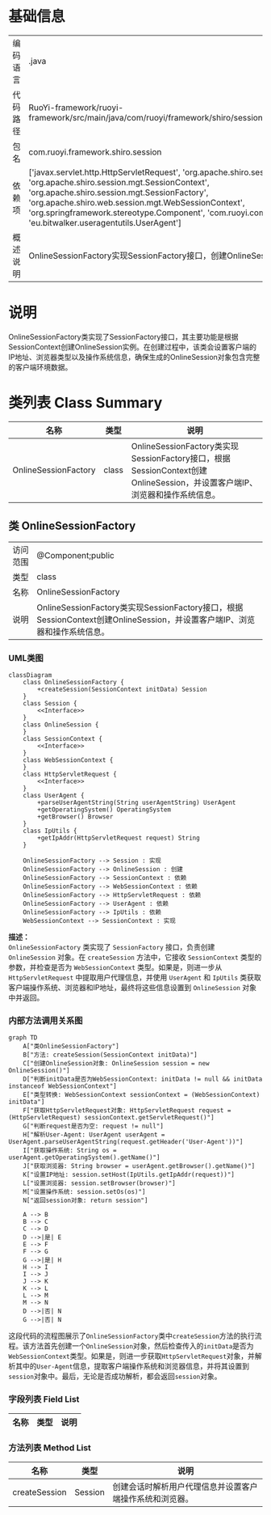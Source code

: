 # 基础信息

|      |      |
|------|------|
| 编码语言 | .java |
| 代码路径 | RuoYi-framework/ruoyi-framework/src/main/java/com/ruoyi/framework/shiro/session/OnlineSessionFactory.java |
| 包名 | com.ruoyi.framework.shiro.session |
| 依赖项 | ['javax.servlet.http.HttpServletRequest', 'org.apache.shiro.session.Session', 'org.apache.shiro.session.mgt.SessionContext', 'org.apache.shiro.session.mgt.SessionFactory', 'org.apache.shiro.web.session.mgt.WebSessionContext', 'org.springframework.stereotype.Component', 'com.ruoyi.common.utils.IpUtils', 'eu.bitwalker.useragentutils.UserAgent'] |
| 概述说明 | OnlineSessionFactory实现SessionFactory接口，创建OnlineSession并设置客户端信息。 |

# 说明

OnlineSessionFactory类实现了SessionFactory接口，其主要功能是根据SessionContext创建OnlineSession实例。在创建过程中，该类会设置客户端的IP地址、浏览器类型以及操作系统信息，确保生成的OnlineSession对象包含完整的客户端环境数据。

# 类列表 Class Summary

| 名称   | 类型  | 说明 |
|-------|------|-------------|
| OnlineSessionFactory | class | OnlineSessionFactory类实现SessionFactory接口，根据SessionContext创建OnlineSession，并设置客户端IP、浏览器和操作系统信息。 |



## 类 OnlineSessionFactory

|      |      |
|------|------|
| 访问范围 | @Component;public |
| 类型 | class |
| 名称 | OnlineSessionFactory |
| 说明 | OnlineSessionFactory类实现SessionFactory接口，根据SessionContext创建OnlineSession，并设置客户端IP、浏览器和操作系统信息。 |


### UML类图

```mermaid
classDiagram
    class OnlineSessionFactory {
        +createSession(SessionContext initData) Session
    }
    class Session {
        <<Interface>>
    }
    class OnlineSession {
    }
    class SessionContext {
        <<Interface>>
    }
    class WebSessionContext {
    }
    class HttpServletRequest {
        <<Interface>>
    }
    class UserAgent {
        +parseUserAgentString(String userAgentString) UserAgent
        +getOperatingSystem() OperatingSystem
        +getBrowser() Browser
    }
    class IpUtils {
        +getIpAddr(HttpServletRequest request) String
    }

    OnlineSessionFactory --> Session : 实现
    OnlineSessionFactory --> OnlineSession : 创建
    OnlineSessionFactory --> SessionContext : 依赖
    OnlineSessionFactory --> WebSessionContext : 依赖
    OnlineSessionFactory --> HttpServletRequest : 依赖
    OnlineSessionFactory --> UserAgent : 依赖
    OnlineSessionFactory --> IpUtils : 依赖
    WebSessionContext --> SessionContext : 实现
```

**描述：**  
`OnlineSessionFactory` 类实现了 `SessionFactory` 接口，负责创建 `OnlineSession` 对象。在 `createSession` 方法中，它接收 `SessionContext` 类型的参数，并检查是否为 `WebSessionContext` 类型。如果是，则进一步从 `HttpServletRequest` 中提取用户代理信息，并使用 `UserAgent` 和 `IpUtils` 类获取客户端操作系统、浏览器和IP地址，最终将这些信息设置到 `OnlineSession` 对象中并返回。


### 内部方法调用关系图

```mermaid
graph TD
    A["类OnlineSessionFactory"]
    B["方法: createSession(SessionContext initData)"]
    C["创建OnlineSession对象: OnlineSession session = new OnlineSession()"]
    D["判断initData是否为WebSessionContext: initData != null && initData instanceof WebSessionContext"]
    E["类型转换: WebSessionContext sessionContext = (WebSessionContext) initData"]
    F["获取HttpServletRequest对象: HttpServletRequest request = (HttpServletRequest) sessionContext.getServletRequest()"]
    G["判断request是否为空: request != null"]
    H["解析User-Agent: UserAgent userAgent = UserAgent.parseUserAgentString(request.getHeader('User-Agent'))"]
    I["获取操作系统: String os = userAgent.getOperatingSystem().getName()"]
    J["获取浏览器: String browser = userAgent.getBrowser().getName()"]
    K["设置IP地址: session.setHost(IpUtils.getIpAddr(request))"]
    L["设置浏览器: session.setBrowser(browser)"]
    M["设置操作系统: session.setOs(os)"]
    N["返回session对象: return session"]

    A --> B
    B --> C
    C --> D
    D -->|是| E
    E --> F
    F --> G
    G -->|是| H
    H --> I
    I --> J
    J --> K
    K --> L
    L --> M
    M --> N
    D -->|否| N
    G -->|否| N
```

这段代码的流程图展示了`OnlineSessionFactory`类中`createSession`方法的执行流程。该方法首先创建一个`OnlineSession`对象，然后检查传入的`initData`是否为`WebSessionContext`类型。如果是，则进一步获取`HttpServletRequest`对象，并解析其中的`User-Agent`信息，提取客户端操作系统和浏览器信息，并将其设置到`session`对象中。最后，无论是否成功解析，都会返回`session`对象。

### 字段列表 Field List

| 名称  | 类型  | 说明 |
|-------|-------|------|

### 方法列表 Method List

| 名称  | 类型  | 说明 |
|-------|-------|------|
| createSession | Session | 创建会话时解析用户代理信息并设置客户端操作系统和浏览器。 |




